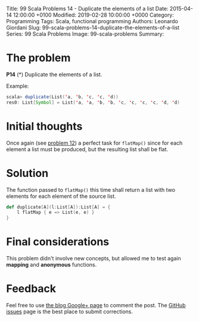 Title: 99 Scala Problems 14 - Duplicate the elements of a list
Date: 2015-04-14 12:00:00 +0100
Modified: 2019-02-28 10:00:00 +0000
Category: Programming
Tags: Scala, functional programming
Authors: Leonardo Giordani
Slug: 99-scala-problems-14-duplicate-the-elements-of-a-list
Series: 99 Scala Problems
Image: 99-scala-problems
Summary: 

# The problem

**P14** (*) Duplicate the elements of a list.

Example:

``` scala
scala> duplicate(List('a, 'b, 'c, 'c, 'd))
res0: List[Symbol] = List('a, 'a, 'b, 'b, 'c, 'c, 'c, 'c, 'd, 'd)
```

# Initial thoughts

Once again (see [problem 12]({filename}99-scala-problems-12-decode-a-run-length-encoded-list.markdown)) a perfect task for `flatMap()` since for each element a list must be produced, but the resulting list shall be flat.

# Solution

The function passed to `flatMap()` this time shall return a list with two elements for each element of the source list.

``` scala
def duplicate[A](l:List[A]):List[A] = {
    l flatMap { e => List(e, e) }
}
```

# Final considerations

This problem didn't involve new concepts, but allowed me to test again **mapping** and **anonymous** functions.

# Feedback

Feel free to use [the blog Google+ page](https://plus.google.com/u/0/111444750762335924049) to comment the post. The [GitHub issues](http://github.com/TheDigitalCatOnline/thedigitalcatonline.github.com/issues) page is the best place to submit corrections.
